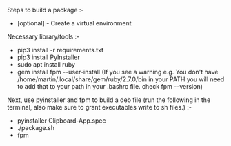 Steps to build a package :-

- [optional] - Create a virtual environment

Necessary library/tools :-

- pip3 install -r requirements.txt
- pip3 install PyInstaller
- sudo apt install ruby
- gem install fpm --user-install (If you see a warning e.g. You don't have /home/martin/.local/share/gem/ruby/2.7.0/bin in your PATH you will need to add that to your path in your .bashrc file. check fpm --version)

Next, use pyinstaller and fpm to build a deb file (run the following in the terminal, also make sure to grant executables write to sh files.) :-

- pyinstaller Clipboard-App.spec
- ./package.sh
- fpm
